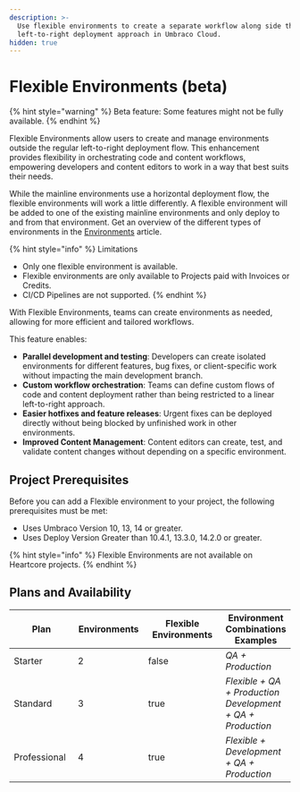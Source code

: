 ```yaml
---
description: >-
  Use flexible environments to create a separate workflow along side the
  left-to-right deployment approach in Umbraco Cloud.
hidden: true
---
```


# Flexible Environments (beta)

{% hint style="warning" %}
Beta feature: Some features might not be fully available.
{% endhint %}

Flexible Environments allow users to create and manage environments outside the regular left-to-right deployment flow. This enhancement provides flexibility in orchestrating code and content workflows, empowering developers and content editors to work in a way that best suits their needs.

While the mainline environments use a horizontal deployment flow, the flexible environments will work a little differently. A flexible environment will be added to one of the existing mainline environments and only deploy to and from that environment. Get an overview of the different types of environments in the [Environments](environments.md) article.

{% hint style="info" %}
Limitations

* Only one flexible environment is available.
* Flexible environments are only available to Projects paid with Invoices or Credits.
* CI/CD Pipelines are not supported.
{% endhint %}

With Flexible Environments, teams can create environments as needed, allowing for more efficient and tailored workflows.

This feature enables:

* **Parallel development and testing**: Developers can create isolated environments for different features, bug fixes, or client-specific work without impacting the main development branch.
* **Custom workflow orchestration**: Teams can define custom flows of code and content deployment rather than being restricted to a linear left-to-right approach.
* **Easier hotfixes and feature releases**: Urgent fixes can be deployed directly without being blocked by unfinished work in other environments.
* **Improved Content Management**: Content editors can create, test, and validate content changes without depending on a specific environment.

## Project Prerequisites

Before you can add a Flexible environment to your project, the following prerequisites must be met:

* Uses Umbraco Version 10, 13, 14 or greater.
* Uses Deploy Version Greater than 10.4.1, 13.3.0, 14.2.0 or greater.

{% hint style="info" %}
Flexible Environments are not available on Heartcore projects.
{% endhint %}

## Plans and Availability

<table><thead><tr><th width="117">Plan</th><th width="116" data-type="number">Environments</th><th width="167" data-type="checkbox">Flexible Environments</th><th>Environment Combinations Examples</th></tr></thead><tbody><tr><td>Starter</td><td>2</td><td>false</td><td><em>QA + Production</em></td></tr><tr><td>Standard</td><td>3</td><td>true</td><td><em>Flexible + QA + Production</em><br><em>Development + QA + Production</em></td></tr><tr><td>Professional</td><td>4</td><td>true</td><td><em>Flexible + Development + QA + Production</em></td></tr></tbody></table>
